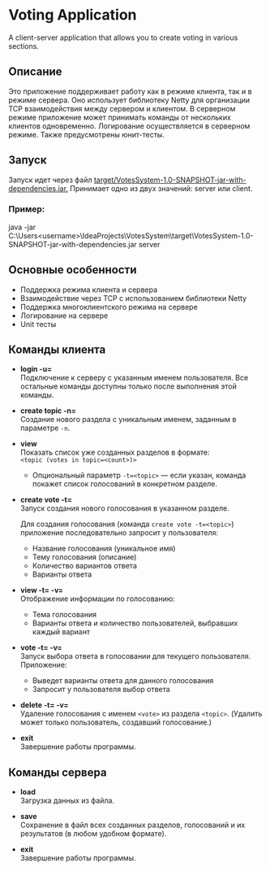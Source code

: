 # Voting Application
A client-server application that allows you to create voting in various sections.

## Описание

Это приложение поддерживает работу как в режиме клиента, так и в режиме сервера. Оно использует библиотеку Netty для организации TCP взаимодействия между сервером и клиентом. В серверном режиме приложение может принимать команды от нескольких клиентов одновременно. Логирование осуществляется в серверном режиме. Также предусмотрены юнит-тесты.

## Запуск

Запуск идет через файл [target/VotesSystem-1.0-SNAPSHOT-jar-with-dependencies.jar.](target/VotesSystem-1.0-SNAPSHOT-jar-with-dependencies.jar)
Принимает одно из двух значений: server или client.
### Пример:
java -jar C:\Users\<username>\IdeaProjects\VotesSystem\target\VotesSystem-1.0-SNAPSHOT-jar-with-dependencies.jar server 

## Основные особенности

- Поддержка режима клиента и сервера
- Взаимодействие через TCP с использованием библиотеки Netty
- Поддержка многоклиентского режима на сервере
- Логирование на сервере
- Unit тесты

## Команды клиента

- **login -u=<username>**  
  Подключение к серверу с указанным именем пользователя. Все остальные команды доступны только после выполнения этой команды.

- **create topic -n=<topic>**  
  Создание нового раздела с уникальным именем, заданным в параметре `-n`.

- **view**  
  Показать список уже созданных разделов в формате:  
  `<topic (votes in topic=<count>)>`

  - Опциональный параметр `-t=<topic>` — если указан, команда покажет список голосований в конкретном разделе.

- **create vote -t=<topic>**  
  Запуск создания нового голосования в указанном разделе.

  Для создания голосования (команда `create vote -t=<topic>`) приложение последовательно запросит у пользователя:
  - Название голосования (уникальное имя)
  - Тему голосования (описание)
  - Количество вариантов ответа
  - Варианты ответа

- **view -t=<topic> -v=<vote>**  
  Отображение информации по голосованию:  
  - Тема голосования
  - Варианты ответа и количество пользователей, выбравших каждый вариант

- **vote -t=<topic> -v=<vote>**  
  Запуск выбора ответа в голосовании для текущего пользователя. Приложение:
  - Выведет варианты ответа для данного голосования
  - Запросит у пользователя выбор ответа

- **delete -t=<topic> -v=<vote>**  
  Удаление голосования с именем `<vote>` из раздела `<topic>`. (Удалить может только пользователь, создавший голосование.)

- **exit**  
  Завершение работы программы.

## Команды сервера

- **load <filename>**  
  Загрузка данных из файла.

- **save <filename>**  
  Сохранение в файл всех созданных разделов, голосований и их результатов (в любом удобном формате).

- **exit**  
  Завершение работы программы.

